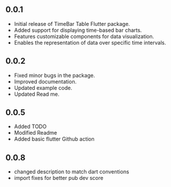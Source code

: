 ## 0.0.1

- Initial release of TimeBar Table Flutter package.
- Added support for displaying time-based bar charts.
- Features customizable components for data visualization.
- Enables the representation of data over specific time intervals.

## 0.0.2

- Fixed minor bugs in the package.
- Improved documentation.
- Updated example code.
- Updated Read me.

## 0.0.5

- Added TODO
- Modified Readme
- Added basic flutter Github action 

## 0.0.8

- changed description to match dart conventions
- import fixes for better pub dev score
